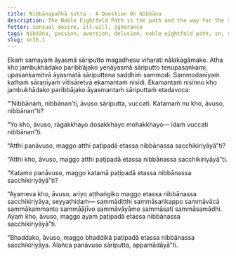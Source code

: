 ```yaml
---
title: Nibbānapañhā sutta - A Question On Nibbāna
description: The Noble Eightfold Path is the path and the way for the realization of Nibbāna.
fetter: sensual desire, ill-will, ignorance
tags: Nibbāna, passion, aversion, delusion, noble eightfold path, sn, sn35-44, sn38
slug: sn38.1
---
```


Ekaṁ samayaṁ āyasmā sāriputto magadhesu viharati nālakagāmake. Atha kho jambukhādako paribbājako yenāyasmā sāriputto tenupasaṅkami; upasaṅkamitvā āyasmatā sāriputtena saddhiṁ sammodi. Sammodanīyaṁ kathaṁ sāraṇīyaṁ vītisāretvā ekamantaṁ nisīdi. Ekamantaṁ nisinno kho jambukhādako paribbājako āyasmantaṁ sāriputtaṁ etadavoca:

“‘Nibbānaṁ, nibbānan’ti, āvuso sāriputta, vuccati. Katamaṁ nu kho, āvuso, nibbānan”ti?

“Yo kho, āvuso, rāgakkhayo dosakkhayo mohakkhayo— idaṁ vuccati nibbānan”ti.

“Atthi panāvuso, maggo atthi paṭipadā etassa nibbānassa sacchikiriyāyā”ti?

“Atthi kho, āvuso, maggo atthi paṭipadā etassa nibbānassa sacchikiriyāyā”ti.

“Katamo panāvuso, maggo katamā paṭipadā etassa nibbānassa sacchikiriyāyā”ti?

“Ayameva kho, āvuso, ariyo aṭṭhaṅgiko maggo etassa nibbānassa sacchikiriyāya, seyyathidaṁ— sammādiṭṭhi sammāsaṅkappo sammāvācā sammākammanto sammāājīvo sammāvāyāmo sammāsati sammāsamādhi. Ayaṁ kho, āvuso, maggo ayaṁ paṭipadā etassa nibbānassa sacchikiriyāyā”ti.

“Bhaddako, āvuso, maggo bhaddikā paṭipadā etassa nibbānassa sacchikiriyāya. Alañca panāvuso sāriputta, appamādāyā”ti.
